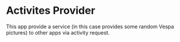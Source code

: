 Activites Provider
==================

This app provide a service (in this case provides some random Vespa pictures) to other apps via activity request.